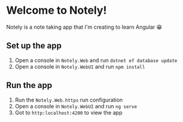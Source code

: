 # Welcome to Notely!

Notely is a note taking app that I'm creating to learn Angular 😁

## Set up the app

1. Open a console in `Notely.Web` and run `dotnet ef database update` 
2. Open a console in `Notely.WebUI` and run `npm install` 

## Run the app
1. Run the `Notely.Web.https` run configuration
2. Open a console in `Notely.WebUI` and run `ng serve`
3. Got to `http:localhost:4200` to view the app
